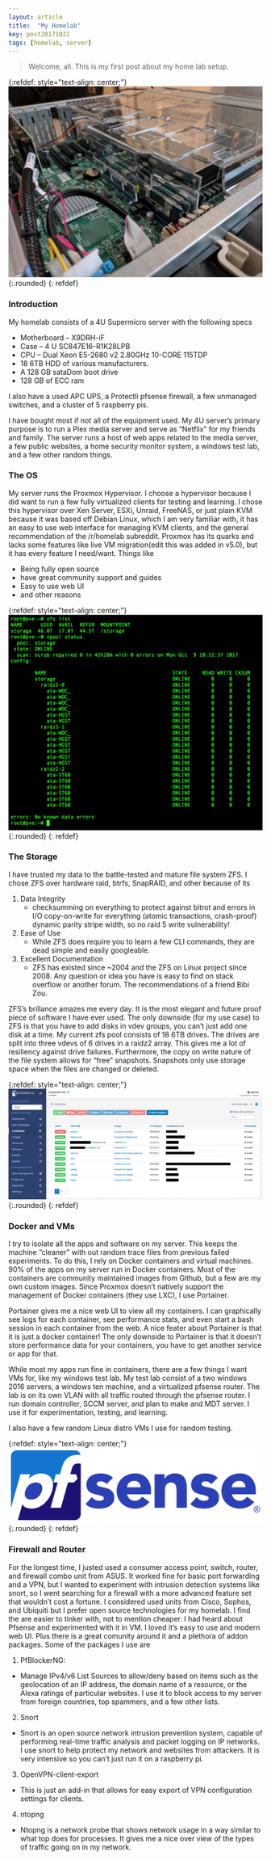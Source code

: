 ```yaml
---
layout: article
title:  "My Homelab"
key: post20171022
tags: [homelab, server]
---
```


> Welcome, all. This is my first post about my home lab setup.

<!--more-->
{:refdef: style="text-align: center;"}
![Picture of my server](/assets/images/my_homelab/homelab.jpg){:.rounded}
{: refdef}

### Introduction

My homelab consists of a 4U Supermicro server with the following specs

* Motherboard – X9DRH-iF
* Case – 4 U SC847E16-R1K28LPB
* CPU – Dual Xeon E5-2680 v2 2.80GHz 10-CORE 115TDP
* 18 6TB HDD of various manufacturers.
* A 128 GB sataDom boot drive
* 128 GB of ECC ram

I also have a used APC UPS, a Protectli pfsense firewall, a few unmanaged switches, and a cluster of 5 raspberry pis.

I have bought most if not all of the equipment used. My 4U server’s primary purpose is to run a Plex media server and serve as “Netflix” for my friends and family. The server runs a host of web apps related to the media server, a few public websites, a home security monitor system, a windows test lab, and a few other random things.

### The OS
My server runs the Proxmox Hypervisor. I choose a hypervisor because I did want to run a few fully virtualized clients for testing and learning. I chose this hypervisor over Xen Server, ESXi, Unraid, FreeNAS, or just plain KVM because it was based off Debian Linux, which I am very familiar with, it has an easy to use web interface for managing KVM clients, and the general recommendation of the /r/homelab subreddit. Proxmox has its quarks and lacks some features like live VM migration(edit this was added in v5.0), but it has every feature I need/want. Things like

* Being fully open source
* have  great community support and guides
* Easy to use web UI
* and other reasons

{:refdef: style="text-align: center;"}
![zpool status](/assets/images/my_homelab/zfsstats.png){:.rounded}
{: refdef}

### The  Storage

I have trusted my data to the battle-tested and mature file system ZFS. I chose ZFS over hardware raid, btrfs, SnapRAID, and other because of its

1. Data Integrity
    - checksumming on everything to protect against bitrot and errors in I/O
    copy-on-write for everything (atomic transactions, crash-proof)
    dynamic parity stripe width, so no raid 5 write vulnerability!
2. Ease of Use
    - While ZFS does require you to learn a few CLI commands, they are dead simple and easily googleable.
3. Excellent Documentation
    - ZFS has existed since ~2004 and the ZFS on Linux project since 2008. Any question or idea you have is easy to find on stack overflow or another forum.
    The recommendations of a friend Bibi Zou.

ZFS’s brillance amazes me every day. It is the most elegant and future proof piece of software I have ever used. The only downside (for my use case) to ZFS is that you have to add disks in vdev groups, you can’t just add one disk at a time. My current zfs pool consists of 18 6TB drives. The drives are split into three vdevs of 6 drives in a raidz2 array. This gives me a lot of resiliency against drive failures. Furthermore, the copy on write nature of the file system allows for “free” snapshots. Snapshots only use storage space when the files are changed or deleted.

{:refdef: style="text-align: center;"}
![Portainer Containers](/assets/images/my_homelab/portainerStats.png){:.rounded}
{: refdef}

### Docker and VMs

I try to isolate all the apps and software on my server. This keeps the machine “cleaner” with out random trace files from previous failed experiments. To do this, I rely on Docker containers and virtual machines. 90% of the apps on my server run in Docker containers. Most of the containers are community maintained images from Github, but a few are my own custom images. Since Proxmox doesn’t natively support the management of Docker containers (they use LXC), I use Portainer.

Portainer gives me a  nice web UI to view all my containers. I can graphically see logs for each container, see performance stats, and even start a bash session in each container from the web. A nice feater about Portainer is that it is just a docker container! The only downside to Portainer is that it doesn’t store performance data for your containers, you have to get another service or app for that.

While most my apps run fine in containers, there are a few things I want VMs for, like my windows test lab. My test lab consist of a two windows 2016 servers, a windows ten machine, and a virtualized pfsense router. The lab is on its own VLAN with all traffic routed through the pfsense router. I run domain controller, SCCM server, and plan to make and MDT server. I use it for experimentation, testing, and learning.

I also have a few random Linux distro VMs I use for random testing.

{:refdef: style="text-align: center;"}
![Pfsnese log](/assets/images/my_homelab/pfsenseLogo.png){:.rounded}
{: refdef}

### Firewall and Router
For the longest time, I justed used a consumer access point, switch, router, and firewall combo unit from ASUS. It worked fine for basic port forwarding and a VPN, but I wanted to experiment with intrusion detection systems like snort, so I went searching for a firewall with a more advanced feature set that wouldn’t cost a fortune. I considered used units from Cisco, Sophos, and Ubiquiti but I prefer open source technologies for my homelab. I find the are easier to tinker with, not to mention cheaper. I had heard about Pfsense and experimented with it in VM. I loved it’s easy to use and modern web UI. Plus there is a great comunity around it and a plethora of addon packages. Some of the packages I use are

1. PfBlockerNG:
- Manage IPv4/v6 List Sources to allow/deny based on items such as the geolocation of an IP address, the domain name of a resource, or the Alexa ratings of particular websites. I use it to block access to my server from foreign countries, top spammers, and a few other lists.
2. Snort
- Snort is an open source network intrusion prevention system, capable of performing real-time traffic analysis and packet logging on IP networks. I use snort to help protect my network and websites from attackers. It is very intensive so you can’t just run it on a raspberry pi.
3. OpenVPN-client-export
- This is just an add-in that allows for easy export of VPN configuration settings for clients.
4. ntopng
- Ntopng is a network probe that shows network usage in a way similar to what top does for processes. It gives me a nice over view of the types of traffic going on in my network.
